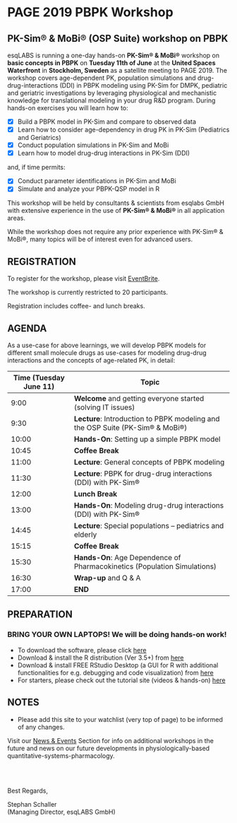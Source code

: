# PAGE 2019 PBPK Workshop
## PK-Sim® &amp; MoBi® (OSP Suite) workshop on PBPK

esqLABS is running a one-day hands-on **PK-Sim® & MoBi®** workshop on **basic concepts in PBPK** on **Tuesday 11th of June** at the **United Spaces Waterfront** in **Stockholm, Sweden** as a satellite meeting to PAGE 2019. The workshop covers age-dependent PK, population simulations and drug-drug-interactions (DDI) in PBPK modeling using PK-Sim for DMPK, pediatric and geriatric investigations by leveraging physiological and mechanistic knowledge for translational modeling in your drug R&D program. 
During hands-on exercises you will learn how to:

- [x] Build a PBPK model in PK-Sim and compare to observed data
- [x] Learn how to consider age-dependency in drug PK in PK-Sim (Pediatrics and Geriatrics)
- [x] Conduct population simulations in PK-Sim and MoBi
- [x] Learn how to model drug-drug interactions in PK-Sim (DDI)

and, if time permits:
- [x] Conduct parameter identifications in PK-Sim and MoBi
- [x] Simulate and analyze your PBPK-QSP model in R

This workshop will be held by consultants & scientists from esqlabs GmbH with extensive experience in the use of **PK-Sim® & MoBi®** in all application areas. 

While the workshop does not require any prior experience with PK-Sim® & MoBi®, many topics will be of interest even for advanced users.

## REGISTRATION

To register for the workshop, please visit [EventBrite](https://www.eventbrite.com/e/workshop-on-pbpk-with-pk-sim-mobi-osp-suite-registration-54750727901).

The workshop is currently restricted to 20 participants.

Registration includes coffee- and lunch breaks.

## AGENDA

As a use-case for above learnings, we will develop PBPK models for different small molecule drugs as use-cases for modeling drug-drug interactions and the concepts of age-related PK, in detail:

| Time (Tuesday June 11) | Topic |
| ------------- | ------------- |
| 9:00 | **Welcome** and getting everyone started (solving IT issues) |
| 9:30 | **Lecture**: Introduction to PBPK modeling and the OSP Suite (PK-Sim® & MoBi®)        |
| 10:00 | **Hands-On**: Setting up a simple PBPK model |
| 10:45 | **Coffee Break** |
| 11:00 | **Lecture**: General concepts of PBPK modeling|
| 11:30 | **Lecture**: PBPK for drug-drug interactions (DDI) with PK-Sim® |
| 12:00 | **Lunch Break** |
| 13:00 | **Hands-On**: Modeling drug-drug interactions (DDI) with PK-Sim® |
| 14:45 | **Lecture**: Special populations – pediatrics and elderly |
| 15:15 | **Coffee Break** |
| 15:30 | **Hands-On**: Age Dependence of Pharmacokinetics (Population Simulations) |
| 16:30 | **Wrap-up** and Q & A |
| 17:00 | **END** |

## PREPARATION

### **BRING YOUR OWN LAPTOPS! We will be doing hands-on work!**

- To download the software, please click [here]( http://setup.open-systems-pharmacology.org )
- Download & install the R distribution (Ver 3.5+) from [here](https://cran.r-project.org/bin/windows/base/ )
- Download & install FREE RStudio Desktop (a GUI for R with additional functionalities for e.g. debugging and code visualization) from [here]( https://www.rstudio.com/products/rstudio/download/ )
- For starters, please check out the tutorial site (videos &amp; hands-on) [here](http://www.open-systems-pharmacology.org/#tutorials)

## NOTES

- Please add this site to your watchlist (very top of page) to be informed of any changes.

Visit our [News & Events](https://esqlabs.com/news-events) Section for info on additional workshops in the future and news on our future developments in physiologically-based quantitative-systems-pharmacology.

<br />
<br />

Best Regards,

Stephan Schaller <br />
(Managing Director, esqLABS GmbH)
